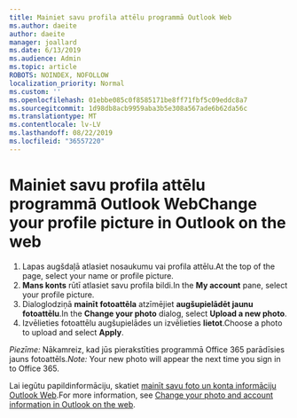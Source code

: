```yaml
---
title: Mainiet savu profila attēlu programmā Outlook Web
ms.author: daeite
author: daeite
manager: joallard
ms.date: 6/13/2019
ms.audience: Admin
ms.topic: article
ROBOTS: NOINDEX, NOFOLLOW
localization_priority: Normal
ms.custom: ''
ms.openlocfilehash: 01ebbe085c0f8585171be8ff71fbf5c09eddc8a7
ms.sourcegitcommit: 1d98db8acb9959aba3b5e308a567ade6b62da56c
ms.translationtype: MT
ms.contentlocale: lv-LV
ms.lasthandoff: 08/22/2019
ms.locfileid: "36557220"
---
```

# <a name="change-your-profile-picture-in-outlook-on-the-web"></a><span data-ttu-id="4e208-102">Mainiet savu profila attēlu programmā Outlook Web</span><span class="sxs-lookup"><span data-stu-id="4e208-102">Change your profile picture in Outlook on the web</span></span>

1. <span data-ttu-id="4e208-103">Lapas augšdaļā atlasiet nosaukumu vai profila attēlu.</span><span class="sxs-lookup"><span data-stu-id="4e208-103">At the top of the page, select your name or profile picture.</span></span>
1. <span data-ttu-id="4e208-104">**Mans konts** rūtī atlasiet savu profila bildi.</span><span class="sxs-lookup"><span data-stu-id="4e208-104">In the **My account** pane, select your profile picture.</span></span>
1. <span data-ttu-id="4e208-105">Dialoglodziņā **mainīt fotoattēla** atzīmējiet **augšupielādēt jaunu fotoattēlu**.</span><span class="sxs-lookup"><span data-stu-id="4e208-105">In the **Change your photo** dialog, select **Upload a new photo**.</span></span>
1. <span data-ttu-id="4e208-106">Izvēlieties fotoattēlu augšupielādes un izvēlieties **lietot**.</span><span class="sxs-lookup"><span data-stu-id="4e208-106">Choose a photo to upload and select **Apply**.</span></span>

<span data-ttu-id="4e208-107">*Piezīme:* Nākamreiz, kad jūs pierakstīties programmā Office 365 parādīsies jauns fotoattēls.</span><span class="sxs-lookup"><span data-stu-id="4e208-107">*Note:* Your new photo will appear the next time you sign in to Office 365.</span></span>

<span data-ttu-id="4e208-108">Lai iegūtu papildinformāciju, skatiet [mainīt savu foto un konta informāciju Outlook Web](https://support.office.com/article/b2dbb289-851d-4bed-93c3-3e136f5659ec).</span><span class="sxs-lookup"><span data-stu-id="4e208-108">For more information, see [Change your photo and account information in Outlook on the web](https://support.office.com/article/b2dbb289-851d-4bed-93c3-3e136f5659ec).</span></span>